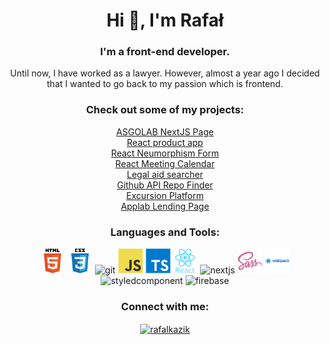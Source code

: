 <h1 align="center">Hi 👋, I'm Rafał</h1>
<h3 align="center">I'm a front-end developer.</h3>
<p align="center"> Until now, I have worked as a lawyer. However, almost a year ago I decided that I wanted to go back to my passion which is frontend.</p>

<h3 align="center">Check out some of my projects:</h3>
<p align="center">
<a href="https://github.com/rafalkazik/Asgolab-NextJS-page" target="blank">ASGOLAB NextJS Page</a></br>
<a href="https://github.com/rafalkazik/React-product-app" target="blank">React product app</a></br>
<a href="https://github.com/rafalkazik/React-Neumorphism-Form" target="blank">React Neumorphism Form</a></br>
<a href="https://github.com/rafalkazik/React-Meeting-Calendar" target="blank">React Meeting Calendar</a></br>
<a href="https://github.com/rafalkazik/free-legal-aid" target="blank">Legal aid searcher</a></br>
<a href="https://github.com/rafalkazik/github-repo-search" target="blank">Github API Repo Finder</a></br>
<a href="https://github.com/rafalkazik/excursions-platform" target="blank">Excursion Platform</a></br>
<a href="https://github.com/rafalkazik/Applab-RWD" target="blank">Applab Lending Page</a></br>
</p>

<h3 align="center">Languages and Tools:</h3>
<p align="center"> 
  <img src="https://raw.githubusercontent.com/devicons/devicon/master/icons/html5/html5-original-wordmark.svg" alt="html5" width="40" height="40"/> 
  <img src="https://raw.githubusercontent.com/devicons/devicon/master/icons/css3/css3-original-wordmark.svg" alt="css3" width="40" height="40"/> 
  <img src="https://www.vectorlogo.zone/logos/git-scm/git-scm-icon.svg" alt="git" width="40" height="40"/> 
  <img src="https://raw.githubusercontent.com/devicons/devicon/master/icons/javascript/javascript-original.svg" alt="javascript" width="40" height="40"/>
  <img src="https://raw.githubusercontent.com/devicons/devicon/master/icons/typescript/typescript-original.svg" alt="typescript" width="40" height="40"/>
  <img src="https://raw.githubusercontent.com/devicons/devicon/master/icons/react/react-original-wordmark.svg" alt="react" width="40" height="40"/> 
  <img src="https://cdn.worldvectorlogo.com/logos/nextjs-2.svg" alt="nextjs" width="40" height="40"/> 
  <img src="https://raw.githubusercontent.com/devicons/devicon/master/icons/sass/sass-original.svg" alt="sass" width="40" height="40"/> 
  <img src="https://raw.githubusercontent.com/devicons/devicon/d00d0969292a6569d45b06d3f350f463a0107b0d/icons/webpack/webpack-original-wordmark.svg" alt="webpack" width="40" height="40"/> 
  <img src="https://styled-components.com/logo.png" alt="styledcomponent" width="40" height="40"/> 
  <img src="https://www.vectorlogo.zone/logos/firebase/firebase-icon.svg" alt="firebase" width="40" height="40"/> 
</p>

  </p>
  
  <h3 align="center">Connect with me:</h3>
<p align="center">
<a href="https://linkedin.com/in/rafalkazik" target="blank"><img align="center" src="https://raw.githubusercontent.com/rahuldkjain/github-profile-readme-generator/master/src/images/icons/Social/linked-in-alt.svg" alt="rafalkazik" height="30" width="40" /></a>
</p>
